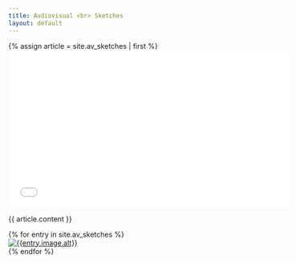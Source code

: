 ```yaml
---
title: Audiovisual <br> Sketches
layout: default
---
```

<section class = "av_sketches">
<section class = "video">
{% assign article = site.av_sketches  | first %}
<iframe src = "{{article.video}}" id="av_sketches" width="560" height="315" frameborder="0" allowfullscreen></iframe>

<p>{{ article.content }}</p>
</section>

<section class = "icons">
{% for entry in site.av_sketches %}
  <article class = "project" id = "{{entry.id}}">
    <a href="{{entry.url}}">
      <img src="{{entry.image.src}}" alt="{{entry.image.alt}}" style="border-color: {{entry.color}};">
    </a>
  </article>
{% endfor %}
</section>
</section>